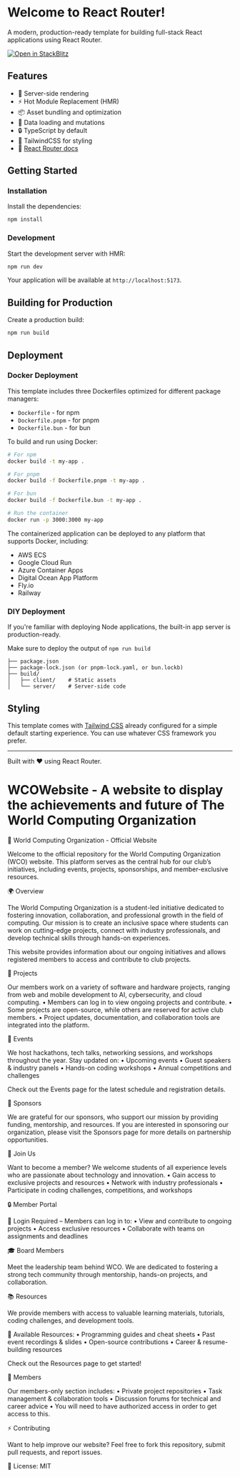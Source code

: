 # Welcome to React Router!

A modern, production-ready template for building full-stack React applications using React Router.

[![Open in StackBlitz](https://developer.stackblitz.com/img/open_in_stackblitz.svg)](https://stackblitz.com/github/remix-run/react-router-templates/tree/main/default)

## Features

- 🚀 Server-side rendering
- ⚡️ Hot Module Replacement (HMR)
- 📦 Asset bundling and optimization
- 🔄 Data loading and mutations
- 🔒 TypeScript by default
- 🎉 TailwindCSS for styling
- 📖 [React Router docs](https://reactrouter.com/)

## Getting Started

### Installation

Install the dependencies:

```bash
npm install
```

### Development

Start the development server with HMR:

```bash
npm run dev
```

Your application will be available at `http://localhost:5173`.

## Building for Production

Create a production build:

```bash
npm run build
```

## Deployment

### Docker Deployment

This template includes three Dockerfiles optimized for different package managers:

- `Dockerfile` - for npm
- `Dockerfile.pnpm` - for pnpm
- `Dockerfile.bun` - for bun

To build and run using Docker:

```bash
# For npm
docker build -t my-app .

# For pnpm
docker build -f Dockerfile.pnpm -t my-app .

# For bun
docker build -f Dockerfile.bun -t my-app .

# Run the container
docker run -p 3000:3000 my-app
```

The containerized application can be deployed to any platform that supports Docker, including:

- AWS ECS
- Google Cloud Run
- Azure Container Apps
- Digital Ocean App Platform
- Fly.io
- Railway

### DIY Deployment

If you're familiar with deploying Node applications, the built-in app server is production-ready.

Make sure to deploy the output of `npm run build`

```
├── package.json
├── package-lock.json (or pnpm-lock.yaml, or bun.lockb)
├── build/
│   ├── client/    # Static assets
│   └── server/    # Server-side code
```

## Styling

This template comes with [Tailwind CSS](https://tailwindcss.com/) already configured for a simple default starting experience. You can use whatever CSS framework you prefer.

---

Built with ❤️ using React Router.

# WCOWebsite - A website to display the achievements and future of The World Computing Organization

📌 World Computing Organization - Official Website

Welcome to the official repository for the World Computing Organization (WCO) website. This platform serves as the central hub for our club’s initiatives, including events, projects, sponsorships, and member-exclusive resources.

🌍 Overview

The World Computing Organization is a student-led initiative dedicated to fostering innovation, collaboration, and professional growth in the field of computing. Our mission is to create an inclusive space where students can work on cutting-edge projects, connect with industry professionals, and develop technical skills through hands-on experiences.

This website provides information about our ongoing initiatives and allows registered members to access and contribute to club projects.

🚀 Projects

Our members work on a variety of software and hardware projects, ranging from web and mobile development to AI, cybersecurity, and cloud computing.
• Members can log in to view ongoing projects and contribute.
• Some projects are open-source, while others are reserved for active club members.
• Project updates, documentation, and collaboration tools are integrated into the platform.

🎉 Events

We host hackathons, tech talks, networking sessions, and workshops throughout the year. Stay updated on:
• Upcoming events
• Guest speakers & industry panels
• Hands-on coding workshops
• Annual competitions and challenges

Check out the Events page for the latest schedule and registration details.

🤝 Sponsors

We are grateful for our sponsors, who support our mission by providing funding, mentorship, and resources. If you are interested in sponsoring our organization, please visit the Sponsors page for more details on partnership opportunities.

📢 Join Us

Want to become a member? We welcome students of all experience levels who are passionate about technology and innovation.
• Gain access to exclusive projects and resources
• Network with industry professionals
• Participate in coding challenges, competitions, and workshops

🔒 Member Portal

🔑 Login Required – Members can log in to:
• View and contribute to ongoing projects
• Access exclusive resources
• Collaborate with teams on assignments and deadlines

🎓 Board Members

Meet the leadership team behind WCO. We are dedicated to fostering a strong tech community through mentorship, hands-on projects, and collaboration.

📚 Resources

We provide members with access to valuable learning materials, tutorials, coding challenges, and development tools.

📂 Available Resources:
• Programming guides and cheat sheets
• Past event recordings & slides
• Open-source contributions
• Career & resume-building resources

Check out the Resources page to get started!

👥 Members

Our members-only section includes:
• Private project repositories
• Task management & collaboration tools
• Discussion forums for technical and career advice
• You will need to have authorized access in order to get access to this.

⚡ Contributing

Want to help improve our website? Feel free to fork this repository, submit pull requests, and report issues.

📜 License: MIT
